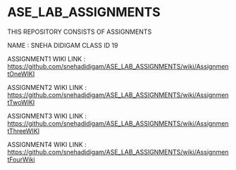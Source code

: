 # ASE_LAB_ASSIGNMENTS
THIS REPOSITORY CONSISTS OF ASSIGNMENTS


NAME : SNEHA DIDIGAM
CLASS ID 19


ASSIGNMENT1 WIKI LINK : https://github.com/snehadidigam/ASE_LAB_ASSIGNMENTS/wiki/AssignmentOneWIKI

ASSIGNMENT2 WIKI LINK : https://github.com/snehadidigam/ASE_LAB_ASSIGNMENTS/wiki/AssignmentTwoWIKI

ASSIGNMENT3 WIKI LINK : https://github.com/snehadidigam/ASE_LAB_ASSIGNMENTS/wiki/AssignmentThreeWIKI

ASSIGNMENT4 WIKI LINK : https://github.com/snehadidigam/ASE_LAB_ASSIGNMENTS/wiki/AssignmentFourWiki
